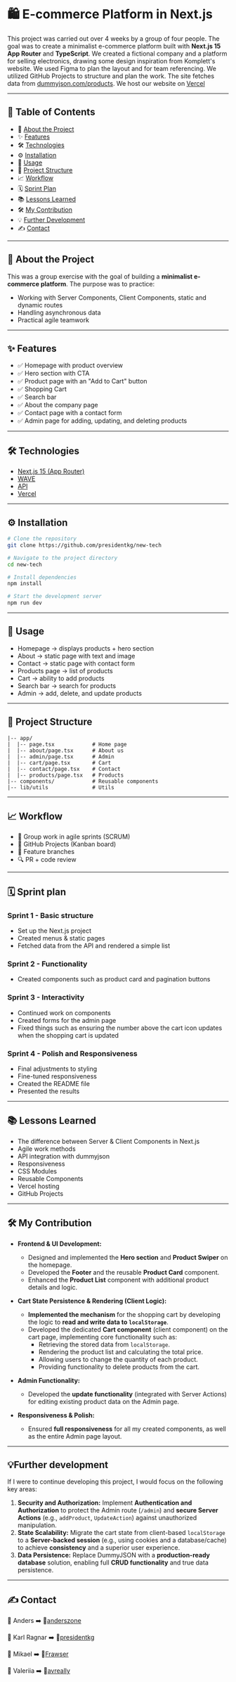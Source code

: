 # 🛍️ E-commerce Platform in Next.js

This project was carried out over 4 weeks by a group of four people. The goal was to create a minimalist e-commerce platform built with **Next.js 15 App Router** and **TypeScript**. We created a fictional company and a platform for selling electronics, drawing some design inspiration from Komplett's website. We used Figma to plan the layout and for team referencing. We utilized GitHub Projects to structure and plan the work. The site fetches data from [dummyjson.com/products](https://dummyjson.com/products). We host our website on [Vercel](https://new-tech-beryl.vercel.app/)

---

## 📑 Table of Contents
- 📖 [About the Project](#-about-the-project)
- ✨ [Features](#-features)
- 🛠 [Technologies](#-technologies)
- ⚙️ [Installation](#installation)
- 🚀 [Usage](#-usage)
- 📂 [Project Structure](#-project-structure)
- 📈 [Workflow](#-workflow)
- 🗓 [Sprint Plan](#-sprint-plan)
- 📚 [Lessons Learned](#-lessons-learned)
- 🛠️ [My Contribution](#my-contribution)
- 💡 [Further Development](#further-development)
- ✍️ [Contact](#contact)


---

## 📖 About the Project
This was a group exercise with the goal of building a **minimalist e-commerce platform**.
The purpose was to practice:
- Working with Server Components, Client Components, static and dynamic routes
- Handling asynchronous data
- Practical agile teamwork

---

## ✨ Features
- ✅ Homepage with product overview
- ✅ Hero section with CTA
- ✅ Product page with an "Add to Cart" button
- ✅ Shopping Cart
- ✅ Search bar
- ✅ About the company page
- ✅ Contact page with a contact form
- ✅ Admin page for adding, updating, and deleting products

---

## 🛠 Technologies
- [Next.js 15 (App Router)](https://nextjs.org/)
- [WAVE](https://wave.webaim.org/)
- [API](https://dummyjson.com/products)
- [Vercel](https://vercel.com)

---

## ⚙️ Installation <a id="installation"></a>
```bash
# Clone the repository
git clone https://github.com/presidentkg/new-tech

# Navigate to the project directory
cd new-tech

# Install dependencies
npm install

# Start the development server
npm run dev
```

---

## 🚀 Usage
* Homepage -> displays products + hero section
* About -> static page with text and image
* Contact -> static page with contact form
* Products page -> list of products
* Cart -> ability to add products
* Search bar -> search for products
* Admin -> add, delete, and update products

---

## 📂 Project Structure

```
|-- app/
|  |-- page.tsx            # Home page
|  |-- about/page.tsx      # About us
|  |-- admin/page.tsx      # Admin
|  |-- cart/page.tsx       # Cart
|  |-- contact/page.tsx    # Contact
|  |-- products/page.tsx   # Products
|-- components/            # Reusable components              
|-- lib/utils              # Utils
```

---

## 📈 Workflow

* 👥 Group work in agile sprints (SCRUM)
* 📑 GitHub Projects (Kanban board)
* 🌱 Feature branches
* 🔍 PR + code review

---

## 🗓 Sprint plan

### Sprint 1 - Basic structure

* Set up the Next.js project
* Created menus & static pages
* Fetched data from the API and rendered a simple list

### Sprint 2 - Functionality

* Created components such as product card and pagination buttons

### Sprint 3 - Interactivity

* Continued work on components
* Created forms for the admin page
* Fixed things such as ensuring the number above the cart icon updates when the shopping cart is updated

### Sprint 4 - Polish and Responsiveness

* Final adjustments to styling
* Fine-tuned responsiveness
* Created the README file
* Presented the results

---

## 📚 Lessons Learned

* The difference between Server & Client Components in Next.js
* Agile work methods
* API integration with dummyjson
* Responsiveness
* CSS Modules
* Reusable Components
* Vercel hosting
* GitHub Projects

---
## 🛠️ My Contribution <a id="my-contribution"></a>

* **Frontend & UI Development:**
    * Designed and implemented the **Hero section** and **Product Swiper** on the homepage.
    * Developed the **Footer** and the reusable **Product Card** component.
    * Enhanced the **Product List** component with additional product details and logic.

* **Cart State Persistence & Rendering (Client Logic):**
    * **Implemented the mechanism** for the shopping cart by developing the logic to **read and write data to `localStorage`**.
    * Developed the dedicated **Cart component** (client component) on the cart page, implementing core functionality such as:
      * Retrieving the stored data from `localStorage`.
      * Rendering the product list and calculating the total price.
      * Allowing users to change the quantity of each product.
      * Providing functionality to delete products from the cart.

* **Admin Functionality:**
    * Developed the **update functionality** (integrated with Server Actions) for editing existing product data on the Admin page.

* **Responsiveness & Polish:**
    * Ensured **full responsiveness** for all my created components, as well as the entire Admin page layout.

---

## 💡Further development

If I were to continue developing this project, I would focus on the following key areas:

1.  **Security and Authorization:** Implement **Authentication and Authorization** to protect the Admin route (`/admin`) and **secure Server Actions** (e.g., `addProduct`, `UpdateAction`) against unauthorized manipulation.
2.  **State Scalability:** Migrate the cart state from client-based `localStorage` to a **Server-backed session** (e.g., using cookies and a database/cache) to achieve **consistency** and a superior user experience.
3.  **Data Persistence:** Replace DummyJSON with a **production-ready database** solution, enabling full **CRUD functionality** and true data persistence.

---

## ✍️ Contact <a id="contact"></a>

👤 Anders ➡️ 🔗[anderszone](https://github.com/anderszone)

👤 Karl Ragnar ➡️ 🔗[presidentkg](https://github.com/presidentkg)

👤 Mikael ➡️ 🔗[Frawser](https://github.com/Frawser)

👤 Valeriia ➡️ 🔗[avreally](https://github.com/avreally)
